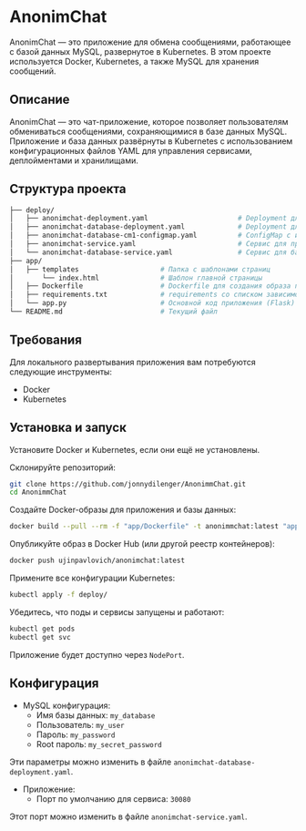 # AnonimChat

AnonimChat — это приложение для обмена сообщениями, работающее с базой данных MySQL, развернутое в Kubernetes. В этом проекте используется Docker, Kubernetes, а также MySQL для хранения сообщений.

## Описание

AnonimChat — это чат-приложение, которое позволяет пользователям обмениваться сообщениями, сохраняющимися в базе данных MySQL. Приложение и база данных развёрнуты в Kubernetes с использованием конфигурационных файлов YAML для управления сервисами, деплойментами и хранилищами.

## Структура проекта

```bash
├── deploy/
│   ├── anonimchat-deployment.yaml                      # Deployment для приложения
│   ├── anonimchat-database-deployment.yaml             # Deployment для базы данных MySQL
│   ├── anonimchat-database-cm1-configmap.yaml          # ConfigMap с инициализацией БД
│   ├── anonimchat-service.yaml                         # Сервис для приложения
│   └── anonimchat-database-service.yaml                # Сервис для базы данных
├── app/
│   ├── templates                    # Папка с шаблонами страниц
│       └── index.html               # Шаблон главной страницы
│   ├── Dockerfile                   # Dockerfile для создания образа приложения
│   ├── requirements.txt             # requirements со списком зависимостей
│   └── app.py                       # Основной код приложения (Flask)
└── README.md                        # Текущий файл
```

## Требования

Для локального развертывания приложения вам потребуются следующие инструменты:

- Docker
- Kubernetes

## Установка и запуск

Установите Docker и Kubernetes, если они ещё не установлены.

Склонируйте репозиторий:

```bash
git clone https://github.com/jonnydilenger/AnonimmChat.git
cd AnonimmChat
```

Создайте Docker-образы для приложения и базы данных:

```bash
docker build --pull --rm -f "app/Dockerfile" -t anonimmchat:latest "app"
```

Опубликуйте образ в Docker Hub (или другой реестр контейнеров):

```bash
docker push ujinpavlovich/anonimchat:latest
```

Примените все конфигурации Kubernetes:

```bash
kubectl apply -f deploy/
```

Убедитесь, что поды и сервисы запущены и работают:

```bash
kubectl get pods
kubectl get svc
```

Приложение будет доступно через `NodePort`.

## Конфигурация

- MySQL конфигурация:
  - Имя базы данных: `my_database`
  - Пользователь: `my_user`
  - Пароль: `my_password`
  - Root пароль: `my_secret_password`

Эти параметры можно изменить в файле `anonimchat-database-deployment.yaml`.

- Приложение:
  - Порт по умолчанию для сервиса: `30080`

Этот порт можно изменить в файле `anonimchat-service.yaml`.
